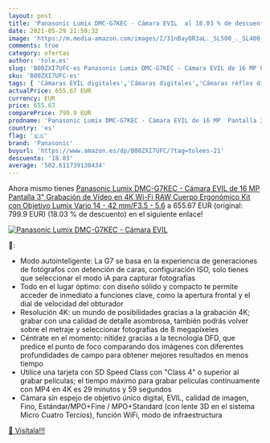 ```yaml
---
layout: post
title: 'Panasonic Lumix DMC-G7KEC - Cámara EVIL  al 18.03 % de descuento'
date: 2021-05-29 21:59:32
image: 'https://m.media-amazon.com/images/I/31nBayOR3aL._SL500_._SL400_.jpg'
comments: true
category: ofertas
author: 'tole.es'
slug: 'B00ZXI7UFC-es Panasonic Lumix DMC-G7KEC - Cámara EVIL de 16 MP Pantalla...'
sku: 'B00ZXI7UFC-es'
tags: [ 'Cámaras EVIL digitales','Cámaras digitales','Cámaras réflex digitales','Electrónica','Fotografía y videocámaras','panasonic', ]
actualPrice: 655.67 EUR
currency: EUR
price: 655.67
comparePrice: 799.9 EUR
prodname: 'Panasonic Lumix DMC-G7KEC - Cámara EVIL de 16 MP  Pantalla 3"  Grabación de Vídeo en 4K  Wi-Fi  RAW  Cuerpo Ergonómico  Kit con Objetivo Lumix Vario 14 - 42 mm/F3.5 - 5.6'
country: 'es'
flag: '🇪🇸'
brand: 'Panasonic'
buyurl: 'https://www.amazon.es/dp/B00ZXI7UFC/?tag=tolees-21'
descuento: '18.03'
average: '502.611739130434'
---
```


Ahora mismo tienes [Panasonic Lumix DMC-G7KEC - Cámara EVIL de 16 MP  Pantalla 3"  Grabación de Vídeo en 4K  Wi-Fi  RAW  Cuerpo Ergonómico  Kit con Objetivo Lumix Vario 14 - 42 mm/F3.5 - 5.6](https://www.amazon.es/dp/B00ZXI7UFC/?tag=tolees-21) a 655.67 EUR (original: 799.9 EUR) (18.03 %  de descuento) en el siguiente enlace!

[![Panasonic Lumix DMC-G7KEC - Cámara EVIL ](https://m.media-amazon.com/images/I/31nBayOR3aL._SL500_._SL400_.jpg)](https://www.amazon.es/dp/B00ZXI7UFC/?tag=tolees-21)

🔎:

- Modo autointeligente: La G7 se basa en la experiencia de generaciones de fotógrafos con detención de caras, configuración ISO, solo tienes que seleccionar el modo iA para capturar fotografías
- Todo en el lugar óptimo: con diseño sólido y compacto te permite acceder de inmediato a funciones clave, como la apertura frontal y el dial de velocidad del obturador
- Resolución 4K: un mundo de posibilidades gracias a la grabación 4K; grabar con una calidad de detalle asombrosa, también podrás volver sobre el metraje y seleccionar fotografías de 8 megapíxeles
- Céntrate en el momento: nitidez gracias a la tecnología DFD, que predice el punto de foco comparando dos imágenes con diferentes profundidades de campo para obtener mejores resultados en menos tiempo
- Utilice una tarjeta con SD Speed Class con "Class 4" o superior al grabar películas; el tiempo máximo para grabar películas continuamente con MP4 en 4K es 29 minutos y 59 segundos
- Cámara sin espejo de objetivo único digital, EVIL, calidad de imagen, Fino, Estándar/MPO+Fine / MPO+Standard (con lente 3D en el sistema Micro Cuatro Tercios), función WiFi, modo de infraestructura

[🛒 Visítala!!!](https://www.amazon.es/dp/B00ZXI7UFC/?tag=tolees-21)
